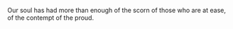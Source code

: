 Our soul has had more than enough of the scorn of those who are at ease, of the contempt of the proud.
